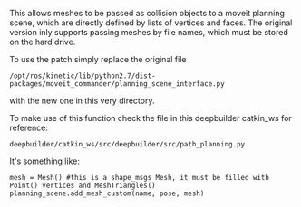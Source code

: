 This allows meshes to be passed as collision objects to a moveit planning scene, which are directly defined by lists of vertices and faces.
The original version inly supports passing meshes by file names, which must be stored on the hard drive.

To use the patch simply replace the original file

	/opt/ros/kinetic/lib/python2.7/dist-packages/moveit_commander/planning_scene_interface.py

with the new one in this very directory.

To make use of this function check the file in this deepbuilder catkin_ws for reference:

	deepbuilder/catkin_ws/src/deepbuilder/src/path_planning.py


It's something like:
	
	mesh = Mesh() #this is a shape_msgs Mesh, it must be filled with Point() vertices and MeshTriangles()
	planning_scene.add_mesh_custom(name, pose, mesh)

